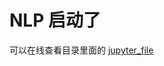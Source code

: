 # NLP 启动了

可以在线查看目录里面的
[jupyter_file](https://nbviewer.jupyter.org/github/XibHua/nlp/blob/master/jupyter_file/jieba.ipynb)